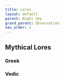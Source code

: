 ```yaml
---
title: Lores
layout: default
parent: Night Sky
grand_parent: Observation
nav_order: 1
---
```


## Mythical Lores

### Greek

### Vedic
